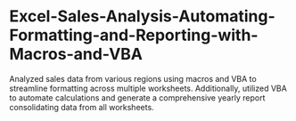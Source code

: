 # Excel-Sales-Analysis-Automating-Formatting-and-Reporting-with-Macros-and-VBA

Analyzed sales data from various regions using macros and VBA to streamline formatting across multiple worksheets. 
Additionally, utilized VBA to automate calculations and generate a comprehensive yearly report consolidating data from all worksheets.



